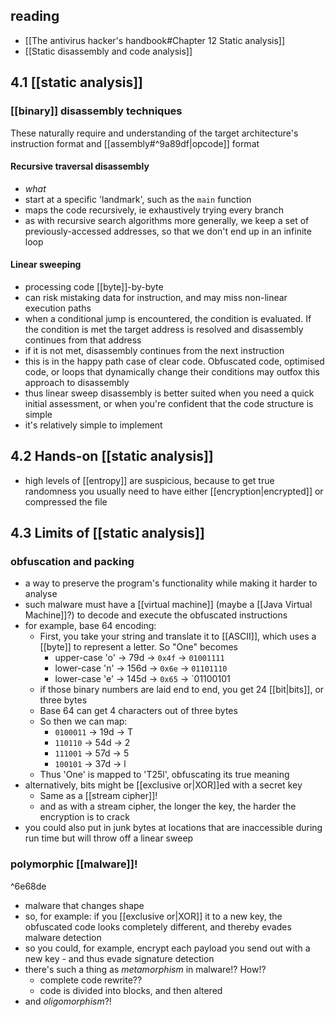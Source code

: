 ## reading
- [[The antivirus hacker's handbook#Chapter 12 Static analysis]]
- [[Static disassembly and code analysis]]
## 4.1 [[static analysis]]
### [[binary]] disassembly techniques
These naturally require and understanding of the target architecture's instruction format and [[assembly#^9a89df|opcode]] format 
#### Recursive traversal disassembly
- *what*
- start at a specific 'landmark', such as the `main` function
- maps the code recursively, ie exhaustively trying every branch 
- as with recursive search algorithms more generally, we keep a set of previously-accessed addresses, so that we don't end up in an infinite loop
#### Linear sweeping
- processing code [[byte]]-by-byte
- can risk mistaking data for instruction, and may miss non-linear execution paths
- when a conditional jump is encountered, the condition is evaluated. If the condition is met the target address is resolved and disassembly continues from that address
- if it is not met, disassembly continues from the next instruction
- this is in the happy path case of clear code. Obfuscated code, optimised code, or loops that dynamically change their conditions may outfox this approach to disassembly
- thus linear sweep disassembly is better suited when you need a quick initial assessment, or when you're confident that the code structure is simple
- it's relatively simple to implement

## 4.2 Hands-on [[static analysis]]
- high levels of [[entropy]] are suspicious, because to get true randomness you usually need to have either [[encryption|encrypted]] or compressed the file

## 4.3 Limits of [[static analysis]]
### obfuscation and packing
- a way to preserve the program's functionality while making it harder to analyse
- such malware must have a [[virtual machine]] (maybe a [[Java Virtual Machine]]?) to decode and execute the obfuscated instructions
- for example, base 64 encoding:
	- First, you take your string and translate it to [[ASCII]], which uses a [[byte]] to represent a letter. So "One" becomes
		- upper-case 'o' -> 79d -> `0x4f` -> `01001111`
		- lower-case 'n' -> 156d -> `0x6e` -> `01101110`
		- lower-case 'e' -> 145d -> `0x65` -> `01100101
	- if those binary numbers are laid end to end, you get 24 [[bit|bits]], or three bytes
	- Base 64 can get 4 characters out of three bytes
	- So then we can map:
		- `0100011` -> 19d -> T
		- `110110` -> 54d -> 2
		- `111001` -> 57d -> 5
		- `100101` -> 37d -> l
	- Thus 'One' is mapped to 'T25l', obfuscating its true meaning
- alternatively, bits might be [[exclusive or|XOR]]ed with a secret key
	- Same as a [[stream cipher]]!
	- and as with a stream cipher, the longer the key, the harder the encryption is to crack
- you could also put in junk bytes at locations that are inaccessible during run time but will throw off a linear sweep
### polymorphic [[malware]]!

^6e68de

- malware that changes shape 
- so, for example: if you [[exclusive or|XOR]] it to a new key, the obfuscated code looks completely different, and thereby evades malware detection
- so you could, for example, encrypt each payload you send out with a new key - and thus evade signature detection
- there's such a thing as _metamorphism_ in malware!? How!?
	- complete code rewrite??
	- code is divided into blocks, and then altered
- and _oligomorphism_?!